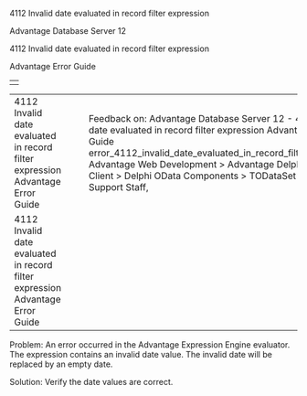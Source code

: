 4112 Invalid date evaluated in record filter expression




Advantage Database Server 12  

4112 Invalid date evaluated in record filter expression

Advantage Error Guide

|  |
| --- |
|  |

|  |  |  |  |  |
| --- | --- | --- | --- | --- |
| 4112 Invalid date evaluated in record filter expression  Advantage Error Guide |  |  | Feedback on: Advantage Database Server 12 - 4112 Invalid date evaluated in record filter expression Advantage Error Guide error\_4112\_invalid\_date\_evaluated\_in\_record\_filter\_expression Advantage Web Development > Advantage Delphi OData Client > Delphi OData Components > TODataSet / Dear Support Staff, |  |
| 4112 Invalid date evaluated in record filter expression  Advantage Error Guide |  |  |  |  |

Problem: An error occurred in the Advantage Expression Engine evaluator. The expression contains an invalid date value. The invalid date will be replaced by an empty date.

Solution: Verify the date values are correct.